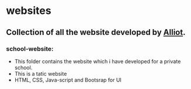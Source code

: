 # websites
## Collection of all the website developed by [Alliot](https://github.com/Alliot404).

### school-website:

- This folder contains the website which i have developed for a private school.
- This is a tatic website
- HTML, CSS, Java-script and Bootsrap for UI

